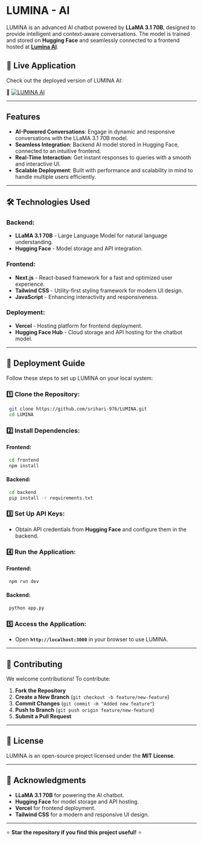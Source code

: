 # LUMINA - AI

LUMINA is an advanced AI chatbot powered by **LLaMA 3.1 70B**, designed to provide intelligent and context-aware conversations. The model is trained and stored on **Hugging Face** and seamlessly connected to a frontend hosted at **[Lumina AI](https://lumina-pz6tn1y2x-srihariramesh2004s-projects.vercel.app/)**.

## 🚀 Live Application
Check out the deployed version of LUMINA AI:

🔗 [![LUMINA AI](https://img.shields.io/badge/Live%20Application-Click%20Here-brightgreen)](https://lumina-pz6tn1y2x-srihariramesh2004s-projects.vercel.app/)

---

## Features

- **AI-Powered Conversations**: Engage in dynamic and responsive conversations with the LLaMA 3.1 70B model.
- **Seamless Integration**: Backend AI model stored in Hugging Face, connected to an intuitive frontend.
- **Real-Time Interaction**: Get instant responses to queries with a smooth and interactive UI.
- **Scalable Deployment**: Built with performance and scalability in mind to handle multiple users efficiently.

---

## 🛠️ Technologies Used

### Backend:
- **LLaMA 3.1 70B** - Large Language Model for natural language understanding.
- **Hugging Face** - Model storage and API integration.

### Frontend:
- **Next.js** - React-based framework for a fast and optimized user experience.
- **Tailwind CSS** - Utility-first styling framework for modern UI design.
- **JavaScript** - Enhancing interactivity and responsiveness.

### Deployment:
- **Vercel** - Hosting platform for frontend deployment.
- **Hugging Face Hub** - Cloud storage and API hosting for the chatbot model.

---

## 🚀 Deployment Guide

Follow these steps to set up LUMINA on your local system:

### 1️⃣ Clone the Repository:
```sh
 git clone https://github.com/srihari-976/LUMINA.git
 cd LUMINA
```

### 2️⃣ Install Dependencies:
#### Frontend:
```sh
 cd frontend
 npm install
```
#### Backend:
```sh
 cd backend
 pip install -r requirements.txt
```

### 3️⃣ Set Up API Keys:
- Obtain API credentials from **Hugging Face** and configure them in the backend.

### 4️⃣ Run the Application:
#### Frontend:
```sh
 npm run dev
```
#### Backend:
```sh
 python app.py
```

### 5️⃣ Access the Application:
- Open **`http://localhost:3000`** in your browser to use LUMINA.

---

## 🤝 Contributing
We welcome contributions! To contribute:

1. **Fork the Repository**
2. **Create a New Branch** (`git checkout -b feature/new-feature`)
3. **Commit Changes** (`git commit -m "Added new feature"`)
4. **Push to Branch** (`git push origin feature/new-feature`)
5. **Submit a Pull Request**

---

## 📜 License
LUMINA is an open-source project licensed under the **MIT License**.

---

## 📌 Acknowledgments
- **LLaMA 3.1 70B** for powering the AI chatbot.
- **Hugging Face** for model storage and API hosting.
- **Vercel** for frontend deployment.
- **Tailwind CSS** for a modern and responsive UI design.

---

⭐ **Star the repository if you find this project useful!** ⭐

